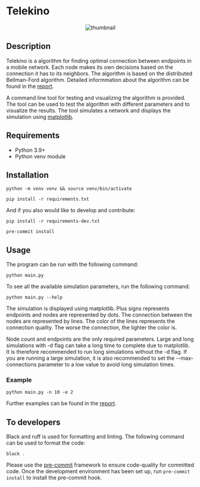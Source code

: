# Telekino

<div style="display:flex; align-items:center; justify-content: center;">
    <img src="https://home.samfundet.no/~arunang/thumbnail-min.png" alt="thumbnail" style="max-width: 1200px" loading="lazy" />
</div>

## Description


Telekino is a algorithm for finding optimal connection between endpoints in a mobile network. Each node makes its own decisions based on the connection it has to its neighbors. The algorithm is based on the distributed Bellman-Ford algorithm. Detailed informmation about the algorithm can be found in the [report](report.pdf).

A command line tool for testing and visualizing the algorithm is provided. The tool can be used to test the algorithm with different parameters and to visualize the results. The tool simulates a network and displays the simulation using [matplotlib](https://matplotlib.org/).

## Requirements

- Python 3.9+
- Python venv module

## Installation

```shell
python -m venv venv && source venv/bin/activate
```

```shell
pip install -r requirements.txt
```

And if you also would like to develop and contribute:

```shell
pip install -r requirements-dev.txt
```

```shell
pre-commit install
```

## Usage

The program can be run with the following command:

```shell
python main.py
```

To see all the available simulation parameters, run the following command:

```shell
python main.py --help
```

The simulation is displayed using matplotlib. Plus signs represents endpoints and nodes are represented by dots. The connection between the nodes are represented by lines. The color of the lines represents the connection quality. The worse the connection, the lighter the color is.

Node count and endpoints are the only required parameters. Large and long simulations with -d flag can take a long time to complete due to matplotlib. It is therefore recommended to run long simulations without the -d flag. If you are running a large simulation, it is also recommended to set the --max-connections parameter to a low value to avoid long simulation times.

### Example

```shell
python main.py -n 10 -e 2
```

Further examples can be found in the [report](report.pdf).

## To developers

Black and ruff is used for formatting and linting. The following command can be used to format the code:

```shell
black .
```

Please use the [pre-commit](https://pre-commit.com/) framework to ensure code-quality for committed code. Once the development environment has been set up, run `pre-commit install` to install the pre-commit hook.
